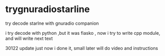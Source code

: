 # trygnuradiostarline
try decode starlne with gnuradio companion


i try decode with python ,but it was fiasko , now i try to write cpp module, and will write next text

30122 update 
just now i done it, small later will do video and instructions

